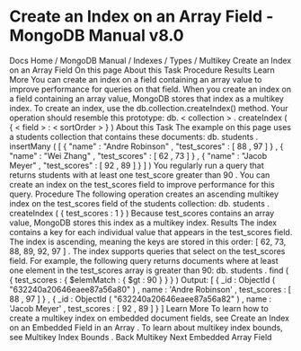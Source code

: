# Create an Index on an Array Field - MongoDB Manual v8.0


Docs Home / MongoDB Manual / Indexes / Types / Multikey Create an Index on an Array Field On this page About this Task Procedure Results Learn More You can create an index on a field containing an array value to improve
performance for queries on that field. When you create an index on a
field containing an array value, MongoDB stores that index as a multikey
index. To create an index, use the db.collection.createIndex() method. Your operation should resemble this prototype: db. < collection > . createIndex ( { < field > : < sortOrder > } ) About this Task The example on this page uses a students collection that contains
these documents: db. students . insertMany ( [ { "name" : "Andre Robinson" , "test_scores" : [ 88 , 97 ] } , { "name" : "Wei Zhang" , "test_scores" : [ 62 , 73 ] } , { "name" : "Jacob Meyer" , "test_scores" : [ 92 , 89 ] } ] ) You regularly run a query that returns students with at least one test_score greater than 90 . You can create an index on the test_scores field to improve performance for this query. Procedure The following operation creates an ascending multikey index on the test_scores field of the students collection: db. students . createIndex ( { test_scores : 1 } ) Because test_scores contains an array value, MongoDB stores this
index as a multikey index. Results The index contains a key for each individual value that appears in the test_scores field. The index is ascending, meaning the keys are
stored in this order: [ 62, 73, 88, 89, 92, 97 ] . The index supports queries that select on the test_scores field. For
example, the following query returns documents where at least one
element in the test_scores array is greater than 90: db. students . find ( { test_scores : { $elemMatch : { $gt : 90 } } } ) Output: [ { _id : ObjectId ( "632240a20646eaee87a56a80" ) , name : 'Andre Robinson' , test_scores : [ 88 , 97 ] } , { _id : ObjectId ( "632240a20646eaee87a56a82" ) , name : 'Jacob Meyer' , test_scores : [ 92 , 89 ] } ] Learn More To learn how to create a multikey index on embedded document fields,
see Create an Index on an Embedded Field in an Array . To learn about multikey index bounds, see Multikey Index Bounds . Back Multikey Next Embedded Array Field
